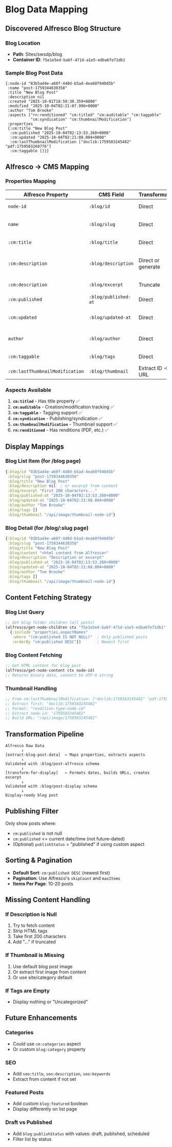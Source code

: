 # Blog Data Mapping

## Discovered Alfresco Blog Structure

### Blog Location
- **Path**: Sites/swsdp/blog
- **Container ID**: `f5e1e5ed-ba6f-471d-a1e5-edba6fe71db1`

### Sample Blog Post Data

```edn
{:node-id "83b5ad4e-a60f-440d-b5ad-4ea60f940d5b"
 :name "post-1759344630358"
 :title "New Blog Post"
 :description nil
 :created "2025-10-01T18:50:30.359+0000"
 :modified "2025-10-04T02:21:07.996+0000"
 :author "Tom Brooke"
 :aspects ["rn:renditioned" "cm:titled" "cm:auditable" "cm:taggable"
           "cm:syndication" "cm:thumbnailModification"]
 :properties
 {:cm:title "New Blog Post"
  :cm:published "2025-10-04T02:13:53.260+0000"
  :cm:updated "2025-10-04T02:21:08.004+0000"
  :cm:lastThumbnailModification ["doclib:1759583245482" "pdf:1759583260776"]
  :cm:taggable []}}
```

## Alfresco → CMS Mapping

### Properties Mapping

| Alfresco Property | CMS Field | Transformation | Notes |
|------------------|-----------|----------------|-------|
| `node-id` | `:blog/id` | Direct | Unique identifier |
| `name` | `:blog/slug` | Direct | URL-friendly slug |
| `:cm:title` | `:blog/title` | Direct | Blog post title |
| `:cm:description` | `:blog/description` | Direct or generate | May be nil, generate from content |
| `:cm:description` | `:blog/excerpt` | Truncate | First 200 chars |
| `:cm:published` | `:blog/published-at` | Direct | Publication date |
| `:cm:updated` | `:blog/updated-at` | Direct | Last update date |
| `author` | `:blog/author` | Direct | Author display name |
| `:cm:taggable` | `:blog/tags` | Direct | Array of tags |
| `:cm:lastThumbnailModification` | `:blog/thumbnail` | Extract ID → URL | Get first thumbnail |

### Aspects Available

1. **`cm:titled`** - Has title property ✅
2. **`cm:auditable`** - Creation/modification tracking ✅
3. **`cm:taggable`** - Tagging support ✅
4. **`cm:syndication`** - Publishing/syndication ✅
5. **`cm:thumbnailModification`** - Thumbnail support ✅
6. **`rn:renditioned`** - Has renditions (PDF, etc.) ✅

## Display Mappings

### Blog List Item (for /blog page)

```clojure
{:blog/id "83b5ad4e-a60f-440d-b5ad-4ea60f940d5b"
 :blog/slug "post-1759344630358"
 :blog/title "New Blog Post"
 :blog/description nil  ; or excerpt from content
 :blog/excerpt "First 200 characters..."
 :blog/published-at "2025-10-04T02:13:53.260+0000"
 :blog/updated-at "2025-10-04T02:21:08.004+0000"
 :blog/author "Tom Brooke"
 :blog/tags []
 :blog/thumbnail "/api/image/thumbnail-node-id"}
```

### Blog Detail (for /blog/:slug page)

```clojure
{:blog/id "83b5ad4e-a60f-440d-b5ad-4ea60f940d5b"
 :blog/slug "post-1759344630358"
 :blog/title "New Blog Post"
 :blog/content "<html content from Alfresco>"
 :blog/description "Description or excerpt"
 :blog/published-at "2025-10-04T02:13:53.260+0000"
 :blog/updated-at "2025-10-04T02:21:08.004+0000"
 :blog/author "Tom Brooke"
 :blog/tags []
 :blog/thumbnail "/api/image/thumbnail-node-id"}
```

## Content Fetching Strategy

### Blog List Query

```clojure
;; Get blog folder children (all posts)
(alfresco/get-node-children ctx "f5e1e5ed-ba6f-471d-a1e5-edba6fe71db1"
  {:include "properties,aspectNames"
   :where "(cm:published IS NOT NULL)"  ; Only published posts
   :orderBy "cm:published DESC"})       ; Newest first
```

### Blog Content Fetching

```clojure
;; Get HTML content for blog post
(alfresco/get-node-content ctx node-id)
;; Returns binary data, convert to UTF-8 string
```

### Thumbnail Handling

```clojure
;; From cm:lastThumbnailModification: ["doclib:1759583245482" "pdf:1759583260776"]
;; Extract first: "doclib:1759583245482"
;; Format: "rendition-type:node-id"
;; Extract node-id: "1759583245482"
;; Build URL: "/api/image/1759583245482"
```

## Transformation Pipeline

```
Alfresco Raw Data
       ↓
[extract-blog-post-data]  ← Maps properties, extracts aspects
       ↓
Validated with :blog/post-alfresco schema
       ↓
[transform-for-display]   ← Formats dates, builds URLs, creates excerpt
       ↓
Validated with :blog/post-display schema
       ↓
Display-ready blog post
```

## Publishing Filter

Only show posts where:
- `cm:published` is not null
- `cm:published` <= current date/time (not future-dated)
- (Optional) `publishStatus` = "published" if using custom aspect

## Sorting & Pagination

- **Default Sort**: `cm:published DESC` (newest first)
- **Pagination**: Use Alfresco's `skipCount` and `maxItems`
- **Items Per Page**: 10-20 posts

## Missing Content Handling

### If Description is Null
1. Try to fetch content
2. Strip HTML tags
3. Take first 200 characters
4. Add "..." if truncated

### If Thumbnail is Missing
1. Use default blog post image
2. Or extract first image from content
3. Or use site/category default

### If Tags are Empty
- Display nothing or "Uncategorized"

## Future Enhancements

### Categories
- Could use `cm:categories` aspect
- Or custom `blog:category` property

### SEO
- Add `seo:title`, `seo:description`, `seo:keywords`
- Extract from content if not set

### Featured Posts
- Add custom `blog:featured` boolean
- Display differently on list page

### Draft vs Published
- Add `blog:publishStatus` with values: draft, published, scheduled
- Filter list by status
